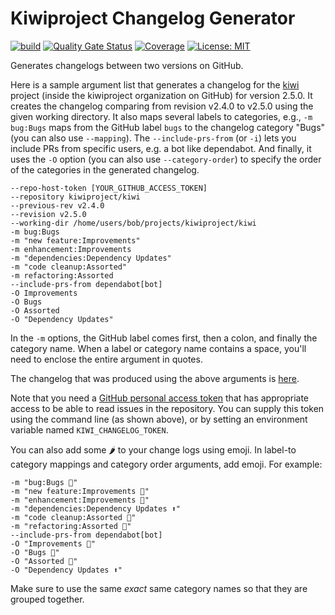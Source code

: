 # Kiwiproject Changelog Generator

[![build](https://github.com/kiwiproject/kiwiproject-changelog/actions/workflows/build.yml/badge.svg)](https://github.com/kiwiproject/kiwiproject-changelog/actions/workflows/build.yml)
[![Quality Gate Status](https://sonarcloud.io/api/project_badges/measure?project=kiwiproject_kiwiproject-changelog&metric=alert_status)](https://sonarcloud.io/summary/new_code?id=kiwiproject_kiwiproject-changelog)
[![Coverage](https://sonarcloud.io/api/project_badges/measure?project=kiwiproject_kiwiproject-changelog&metric=coverage)](https://sonarcloud.io/summary/new_code?id=kiwiproject_kiwiproject-changelog)
[![License: MIT](https://img.shields.io/badge/License-MIT-blue.svg)](https://opensource.org/licenses/MIT)

Generates changelogs between two versions on GitHub.

Here is a sample argument list that generates a changelog for the [kiwi](https://github.com/kiwiproject/kiwi) 
project (inside the kiwiproject organization on GitHub) for version 2.5.0.
It creates the changelog comparing from revision v2.4.0 to v2.5.0 using the given working directory.
It also maps several labels to categories, e.g., `-m bug:Bugs`
maps from the GitHub label `bugs` to the changelog category "Bugs" (you can also use `--mapping`).
The `--include-prs-from` (or `-i`) lets you include PRs from specific users, e.g. a bot like dependabot.
And finally, it uses the `-O` option (you can also use `--category-order`) to specify the order of
the categories in the generated changelog.

```
--repo-host-token [YOUR_GITHUB_ACCESS_TOKEN]
--repository kiwiproject/kiwi
--previous-rev v2.4.0
--revision v2.5.0
--working-dir /home/users/bob/projects/kiwiproject/kiwi
-m bug:Bugs
-m "new feature:Improvements"
-m enhancement:Improvements
-m "dependencies:Dependency Updates"
-m "code cleanup:Assorted"
-m refactoring:Assorted
--include-prs-from dependabot[bot]
-O Improvements
-O Bugs
-O Assorted
-O "Dependency Updates"
```

In the `-m` options, the GitHub label comes first, then a colon, and finally the category name.
When a label or category name contains a space, you'll need to enclose the entire argument in
quotes.

The changelog that was produced using the above arguments is
[here](https://github.com/kiwiproject/kiwi/releases/tag/v2.5.0).

Note that you need a [GitHub personal access token](https://docs.github.com/en/authentication/keeping-your-account-and-data-secure/managing-your-personal-access-tokens)
that has appropriate access to be able to read issues in the repository. 
You can supply this token using the command line (as shown above), or by setting an environment variable
named `KIWI_CHANGELOG_TOKEN`.

You can also add some 🌶️ to your change logs using emoji.
In label-to category mappings and category order arguments, add emoji.
For example:

```
-m "bug:Bugs 🐛"
-m "new feature:Improvements 🚀"
-m "enhancement:Improvements 🚀"
-m "dependencies:Dependency Updates ⬆️"
-m "code cleanup:Assorted 👜"
-m "refactoring:Assorted 👜"
--include-prs-from dependabot[bot]
-O "Improvements 🚀"
-O "Bugs 🐛"
-O "Assorted 👜"
-O "Dependency Updates ⬆️"
```

Make sure to use the same _exact_ same category names so that they are grouped together.
